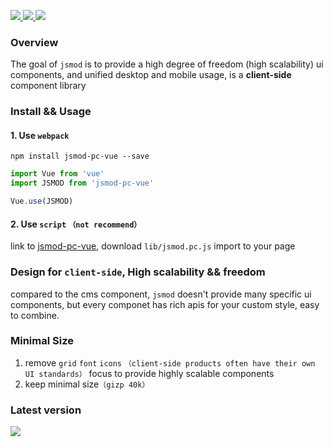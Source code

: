 <p>
  <a href="https://github.com/chaogao/jsmod-pc-vue" target="_blank">
    <img src="https://img.shields.io/npm/v/jsmod-pc-vue.svg?style=flat-square">
  </a>

  <a href="https://github.com/chaogao/jsmod-pc-vue" target="_blank">
    <img src="https://img.shields.io/npm/dm/jsmod-pc-vue.svg?style=flat-square">
  </a>


  <a href="https://github.com/chaogao/jsmod-pc-vue" target="_blank">
    <img src="https://img.shields.io/npm/l/jsmod-pc-vue.svg?style=flat-square">
  </a>
</p>

### Overview
The goal of `jsmod` is to provide a high degree of freedom (high scalability) ui components, and unified desktop and mobile usage, is a **client-side** component library


### Install && Usage
#### 1. Use `webpack`

```
npm install jsmod-pc-vue --save

```

```javascript
import Vue from 'vue'
import JSMOD from 'jsmod-pc-vue'

Vue.use(JSMOD)
```

#### 2. Use `script` `（not recommend）`
link to [jsmod-pc-vue](https://github.com/chaogao/jsmod-pc-vue), download `lib/jsmod.pc.js` import to your page


### Design for `client-side`, High scalability && freedom
compared to the cms component, `jsmod` doesn't provide many specific ui components, but every componet has rich apis for your custom style, easy to combine.


### Minimal Size
1. remove `grid` `font` `icons` `（client-side products often have their own UI standards）` focus to provide highly scalable components
2. keep minimal size`（gizp 40k）`


### Latest version
<a href="https://github.com/chaogao/jsmod-pc-vue" target="_blank">
  <img src="https://img.shields.io/npm/v/jsmod-pc-vue.svg?style=flat-square">
</a>
